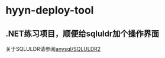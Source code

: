 # hyyn-deploy-tool
## .NET练习项目，顺便给sqluldr加个操作界面
关于SQLULDR请参阅[anysql/SQLULDR2](https://github.com/anysql/SQLULDR2)
